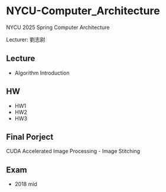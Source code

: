 # NYCU-Computer_Architecture
NYCU 2025 Spring Computer Architecture

Lecturer: 劉志尉

## Lecture
* Algorithm Introduction

## HW
* HW1 
* HW2 
* HW3 

## Final Porject
CUDA Accelerated Image Processing - Image Stitching

## Exam
* 2018 mid
